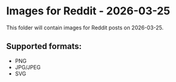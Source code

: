 # Images for Reddit - 2026-03-25

This folder will contain images for Reddit posts on 2026-03-25.

## Supported formats:
- PNG
- JPG/JPEG
- SVG
